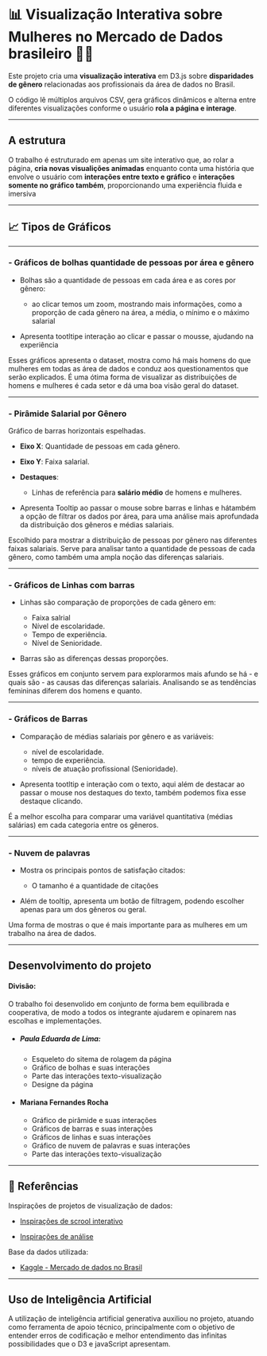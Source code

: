 # 📊   Visualização Interativa sobre Mulheres no Mercado de Dados brasileiro 👩‍💻


Este projeto cria uma **visualização interativa** em D3.js sobre **disparidades de gênero** relacionadas aos profissionais da área de dados no Brasil.

O código lê múltiplos arquivos CSV, gera gráficos dinâmicos e alterna entre diferentes visualizações conforme o usuário **rola a página e interage**. 


---
## A estrutura

O trabalho é estruturado em apenas um site interativo que, ao rolar a página, **cria novas visualições animadas** enquanto conta uma história que envolve o usuário com **interações entre texto e gráfico** e **interações somente no gráfico também**, proporcionando uma experiência fluida e imersiva


---

## 📈 Tipos de Gráficos

---


### - Gráficos de bolhas quantidade de pessoas por área e gênero

- Bolhas são a quantidade de pessoas em cada área e as cores por gênero:
  - ao clicar temos um zoom, mostrando mais informações, como a proporção de cada gênero na área, a média, o mínimo e o máximo salarial

- Apresenta tootltipe interação ao clicar e passar o mousse, ajudando na experiência

Esses gráficos apresenta o dataset, mostra como há mais homens do que mulheres em todas as área de dados e  conduz aos questionamentos que serão explicados. É uma ótima forma de visualizar as distribuições de homens e mulheres é cada setor e dá uma boa visão geral do dataset.

---
### - Pirâmide Salarial por Gênero
 Gráfico de barras horizontais espelhadas.
- **Eixo X**: Quantidade de pessoas em cada gênero.
- **Eixo Y**: Faixa salarial.
- **Destaques**: 
  - Linhas de referência para **salário médio** de homens e mulheres.
  
- Apresenta Tooltip ao passar o mouse sobre barras e linhas e hátambém a opção de filtrar os dados por área, para uma análise mais aprofundada da distribuição dos gêneros e médias salariais.


Escolhido para mostrar a distribuição de pessoas por gênero nas diferentes faixas salariais. Serve para analisar tanto a quantidade de pessoas de cada gênero, como também uma ampla noção das diferenças salariais.

---

### - Gráficos de Linhas com barras 

- Linhas são comparação de proporções de cada gênero em:
  - Faixa salrial
  - Nível de escolaridade.
  - Tempo de experiência.
  - Nível de Senioridade.

- Barras são as diferenças dessas proporções.


Esses gráficos em conjunto servem para explorarmos mais afundo se há - e quais são - as causas das diferenças salariais.
Analisando se as tendências femininas diferem dos homens e quanto.

---

### - Gráficos de Barras 

- Comparação de médias salariais por gênero e as variáveis:
  - nível de escolaridade.
  - tempo de experiência.
  - níveis de atuação profissional (Senioridade).

- Apresenta tootltip e interação com o texto, aqui além de destacar ao passar o mouse nos destaques do texto, também podemos fixa esse destaque clicando.

É a melhor escolha para comparar uma variável quantitativa (médias salárias) em cada categoria entre os gêneros.

---


### - Nuvem de palavras 

- Mostra os principais pontos de satisfação citados:
  - O tamanho é a quantidade de citações

- Além de tooltip, apresenta um botão de filtragem, podendo escolher apenas para um dos gêneros ou geral.

Uma forma de mostras o que é mais importante para as mulheres em um trabalho na área de dados.



---

## Desenvolvimento do projeto

#### Divisão:
O trabalho foi desenvolido em conjunto de forma bem equilibrada e cooperativa, de modo a todos os integrante ajudarem e opinarem nas escolhas e implementações.

- ##### Paula Eduarda de Lima:
  - Esqueleto do sitema de rolagem da página 
  - Gráfico de bolhas e suas interações
  - Parte das interações texto-visualização
  - Designe da página

- #### Mariana Fernandes Rocha
  - Gráfico de pirâmide e suas interações
  - Gráficos de barras e suas interações
  - Gráficos de linhas e suas interações
  - Gráfico de nuvem de palavras e suas interações
  - Parte das interações texto-visualização

---



## 📄 Referências
Inspirações de projetos de visualização de dados:

- [Inspirações de scrool interativo](https://medium.com/data-science/how-i-created-an-interactive-scrolling-visualisation-with-d3-js-and-how-you-can-too-e116372e2c73)


- [Inspirações de análise](URL-do-link)

Base da dados utilizada:
- [Kaggle - Mercado de dados no Brasil](https://www.kaggle.com/datasets/datahackers/state-of-data-2021/data)

---
## Uso de Inteligência Artificial

A utilização de inteligência artificial generativa auxiliou no projeto, atuando como ferramenta de apoio técnico, principalmente com o objetivo de entender erros de codificação e melhor entendimento das infinitas possibilidades que o D3 e javaScript apresentam. 